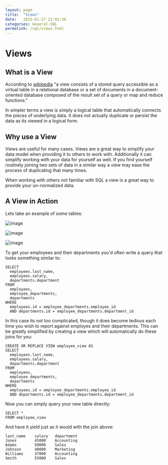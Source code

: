 ```yaml
---
layout: page
title:  "Views"
date:   2015-01-27 22:02:36
categories: General-SQL
permalink: /sql/views.html
---
```


Views
=====

What is a View
--------------

According to [wikipedia](http://en.wikipedia.org/wiki/View_%28database%29) "a view consists of a stored query accessible as a virtual table in a relational
database or a set of documents in a document-oriented database composed
of the result set of a query or map and reduce functions."

In simpler terms a view is simply a logical table that automatically
connects the pieces of underlying data. It does not actually duplicate
or persist the data as its viewed in a logical form.

Why use a View
--------------

Views are useful for many cases. Views are a great way to simplify your
data model when providing it to others to work with. Additionally it can
simplify working with your data for yourself as well. If you find
yourself routinely joining two sets of data in a similar way a view may
ease the process of duplicating that many times.

When working with others not familiar with SQL a view is a great way to
provide your un-normalized data.

A View in Action
----------------

Lets take an example of some tables:

![image](http://f.cl.ly/items/072Q3Y073Z0o413b3N2x/Untitled%202-1.png)

![image](http://f.cl.ly/items/2Q470O2S2f2v1u091r3h/Untitled%202-2.png)

![image](http://f.cl.ly/items/2I0a2u3z1x1Q0h2t3f1M/Untitled%202.png)

To get your employees and their departments you'd often write a query
that looks something similar to:

    SELECT 
      employees.last_name, 
      employees.salary, 
      departments.department
    FROM 
      employees, 
      employee_departments,
      departments
    WHERE 
      employees.id = employee_departments.employee_id
      AND departments.id = employee_departments.department_id

In this case its not too complicated, though it does become tedious each
time you wish to report against employes and their departments. This can
be greatly simplified by creating a view which will automatically do
these joins for you:

    CREATE OR REPLACE VIEW employee_view AS
    SELECT 
      employees.last_name, 
      employees.salary, 
      departments.department
    FROM 
      employees, 
      employee_departments,
      departments
    WHERE 
      employees.id = employee_departments.employee_id
      AND departments.id = employee_departments.department_id


Now you can simply query your new table directly:

    SELECT *
    FROM employee_view

And have it yield just as it would with the join above:

    last_name    salary   department
    Jones        45000    Accounting 
    Adams        50000    Sales
    Johnson      40000    Marketing
    Williams     37000    Accounting
    Smith        55000    Sales


